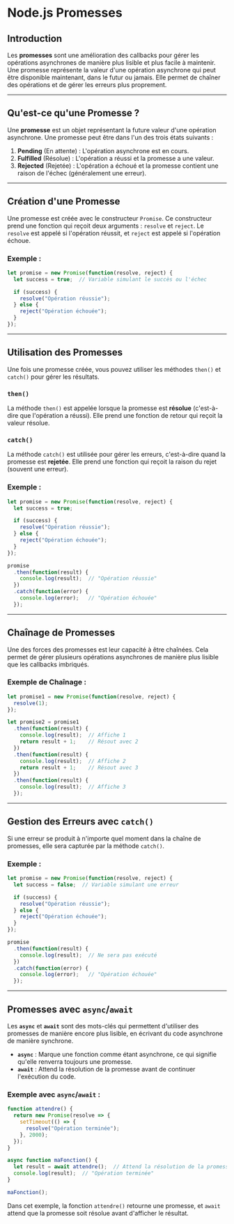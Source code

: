 # Node.js Promesses

## Introduction

Les **promesses** sont une amélioration des callbacks pour gérer les opérations asynchrones de manière plus lisible et plus facile à maintenir. Une promesse représente la valeur d'une opération asynchrone qui peut être disponible maintenant, dans le futur ou jamais. Elle permet de chaîner des opérations et de gérer les erreurs plus proprement.

---

## Qu'est-ce qu'une Promesse ?

Une **promesse** est un objet représentant la future valeur d'une opération asynchrone. Une promesse peut être dans l'un des trois états suivants :
1. **Pending** (En attente) : L'opération asynchrone est en cours.
2. **Fulfilled** (Résolue) : L'opération a réussi et la promesse a une valeur.
3. **Rejected** (Rejetée) : L'opération a échoué et la promesse contient une raison de l'échec (généralement une erreur).

---

## Création d'une Promesse

Une promesse est créée avec le constructeur `Promise`. Ce constructeur prend une fonction qui reçoit deux arguments : `resolve` et `reject`. Le `resolve` est appelé si l'opération réussit, et `reject` est appelé si l'opération échoue.

### Exemple :

```javascript
let promise = new Promise(function(resolve, reject) {
  let success = true;  // Variable simulant le succès ou l'échec

  if (success) {
    resolve("Opération réussie");
  } else {
    reject("Opération échouée");
  }
});
```

---

## Utilisation des Promesses

Une fois une promesse créée, vous pouvez utiliser les méthodes `then()` et `catch()` pour gérer les résultats.

### `then()`

La méthode `then()` est appelée lorsque la promesse est **résolue** (c'est-à-dire que l'opération a réussi). Elle prend une fonction de retour qui reçoit la valeur résolue.

### `catch()`

La méthode `catch()` est utilisée pour gérer les erreurs, c'est-à-dire quand la promesse est **rejetée**. Elle prend une fonction qui reçoit la raison du rejet (souvent une erreur).

### Exemple :

```javascript
let promise = new Promise(function(resolve, reject) {
  let success = true;

  if (success) {
    resolve("Opération réussie");
  } else {
    reject("Opération échouée");
  }
});

promise
  .then(function(result) {
    console.log(result);  // "Opération réussie"
  })
  .catch(function(error) {
    console.log(error);   // "Opération échouée"
  });
```

---

## Chaînage de Promesses

Une des forces des promesses est leur capacité à être chaînées. Cela permet de gérer plusieurs opérations asynchrones de manière plus lisible que les callbacks imbriqués.

### Exemple de Chaînage :

```javascript
let promise1 = new Promise(function(resolve, reject) {
  resolve(1);
});

let promise2 = promise1
  .then(function(result) {
    console.log(result);  // Affiche 1
    return result + 1;    // Résout avec 2
  })
  .then(function(result) {
    console.log(result);  // Affiche 2
    return result + 1;    // Résout avec 3
  })
  .then(function(result) {
    console.log(result);  // Affiche 3
  });
```

---

## Gestion des Erreurs avec `catch()`

Si une erreur se produit à n'importe quel moment dans la chaîne de promesses, elle sera capturée par la méthode `catch()`.

### Exemple :

```javascript
let promise = new Promise(function(resolve, reject) {
  let success = false;  // Variable simulant une erreur

  if (success) {
    resolve("Opération réussie");
  } else {
    reject("Opération échouée");
  }
});

promise
  .then(function(result) {
    console.log(result);  // Ne sera pas exécuté
  })
  .catch(function(error) {
    console.log(error);   // "Opération échouée"
  });
```

---

## Promesses avec `async`/`await`

Les **`async`** et **`await`** sont des mots-clés qui permettent d'utiliser des promesses de manière encore plus lisible, en écrivant du code asynchrone de manière synchrone.

- **`async`** : Marque une fonction comme étant asynchrone, ce qui signifie qu'elle renverra toujours une promesse.
- **`await`** : Attend la résolution de la promesse avant de continuer l'exécution du code.

### Exemple avec `async`/`await` :

```javascript
function attendre() {
  return new Promise(resolve => {
    setTimeout(() => {
      resolve("Opération terminée");
    }, 2000);
  });
}

async function maFonction() {
  let result = await attendre();  // Attend la résolution de la promesse
  console.log(result);  // "Opération terminée"
}

maFonction();
```

Dans cet exemple, la fonction `attendre()` retourne une promesse, et `await` attend que la promesse soit résolue avant d'afficher le résultat.
